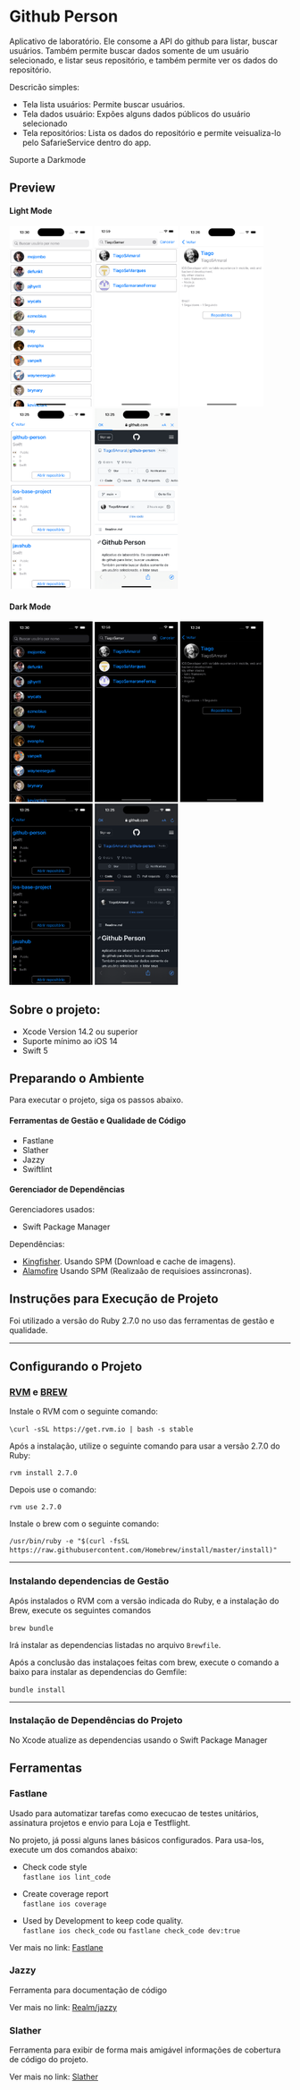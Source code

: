 # Github Person

Aplicativo de laboratório. Ele consome a API do github para listar, buscar usuários. Também permite buscar dados somente de um usuário selecionado, e listar seus repositório, e também permite ver os dados do repositório.

Descricão simples:
- Tela lista usuários: 
    Permite buscar usuários.
- Tela dados usuário: 
    Expões alguns dados públicos do usuário selecionado
- Tela repositórios: 
    Lista os dados do repositório e permite veisualiza-lo pelo SafarieService dentro do app.

Suporte a Darkmode

## Preview

#### Light Mode
<p float="left">
<kbd><img src="./readmeresource/list_users_l.png" width="149"/></kbd>
<kbd><img src="./readmeresource/busca_result_l.png" width="149"/></kbd>
<kbd><img src="./readmeresource/profile_l.png" width="149"/></kbd>
<kbd><img src="./readmeresource/list_repo_l.png" width="149"/></kbd>
<kbd><img src="./readmeresource/repo_detail_l.png" width="149"/></kbd>

#### Dark Mode
<p float="left">
<kbd><img src="./readmeresource/list_users_d.png" width="149"/></kbd>
<kbd><img src="./readmeresource/busca_result_d.png" width="149"/></kbd>
<kbd><img src="./readmeresource/profile_d.png" width="149"/></kbd>
<kbd><img src="./readmeresource/list_repo_d.png" width="149"/></kbd>
<kbd><img src="./readmeresource/repo_detail_d.png" width="149"/></kbd>
</p>

## Sobre o projeto: <br>
- Xcode Version 14.2 ou superior<br>
- Suporte mínimo ao iOS 14<br>
- Swift 5<br>

## Preparando o Ambiente
Para executar o projeto, siga os passos abaixo.

#### Ferramentas de Gestão e Qualidade de Código<br>
- Fastlane
- Slather
- Jazzy
- Swiftlint

#### Gerenciador de Dependências<br>

Gerenciadores usados: 
 - Swift Package Manager

Dependências:
- [Kingfisher](https://github.com/onevcat/Kingfisher). Usando SPM (Download e cache de imagens).
- [Alamofire](https://github.com/Alamofire/Alamofire) Usando SPM (Realizaão de requisioes assincronas).


## Instruções para Execução de Projeto

Foi utilizado a versão do Ruby 2.7.0 no uso das ferramentas de gestão e qualidade.

---

## Configurando o Projeto

### [RVM](https://rvm.io/) e [BREW](https://brew.sh/)

Instale o RVM com o seguinte comando: <br>

```\curl -sSL https://get.rvm.io | bash -s stable```

Após a instalação, utilize o seguinte comando para usar a versão 2.7.0 do Ruby:

```
rvm install 2.7.0
```

Depois use o comando: <br>
```
rvm use 2.7.0
```

Instale o brew com o seguinte comando: <br>

```
/usr/bin/ruby -e "$(curl -fsSL https://raw.githubusercontent.com/Homebrew/install/master/install)"
```

---
### Instalando dependencias de Gestão

Após instalados o RVM com a versão indicada do Ruby, e a instalação do Brew, execute os seguintes comandos

```brew bundle```

Irá instalar as dependencias listadas no arquivo `Brewfile`.

Após a conclusão das instalaçoes feitas com brew, execute o comando a baixo para instalar as dependencias do Gemfile:

```bundle install```

---

### Instalação de Dependências do Projeto

No Xcode atualize as dependencias usando o Swift Package Manager

## Ferramentas

### Fastlane

Usado para automatizar tarefas como execucao de testes unitários, assinatura projetos e envio para Loja e Testflight.

No projeto, já possi alguns lanes básicos configurados. Para usa-los, execute um dos comandos abaixo:

- Check code style<br>
```fastlane ios lint_code```

- Create coverage report<br>
```fastlane ios coverage```

- Used by Development to keep code quality.<br>
```fastlane ios check_code``` ou ```fastlane check_code dev:true```

Ver mais no link: [Fastlane](https://fastlane.tools)

### Jazzy

Ferramenta para documentação de código

Ver mais no link: [Realm/jazzy](https://github.com/realm/jazzy)

### Slather

Ferramenta para exibir de forma mais amigável informações de cobertura de código do projeto.

Ver mais no link: [Slather](https://github.com/SlatherOrg/slather)